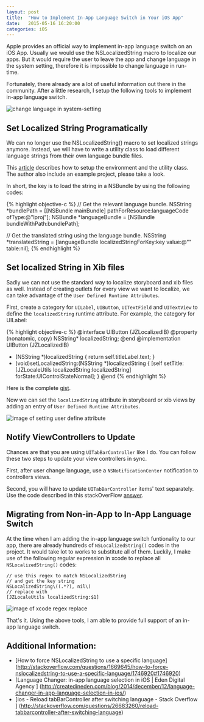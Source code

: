 ```yaml
---
layout: post
title:  "How to Implement In-App Language Switch in Your iOS App"
date:   2015-05-16 16:20:00
categories: iOS
---
```


Apple provides an official way to implement in-app language switch on an
iOS App. Usually we would use the NSLocalizedString macro to localize our
apps. But it would require the user to leave the app and change language in the system setting, therefore it is impossible to change language in run-time.

Fortunately, there already are a lot of useful information out there in the community. After a little research, I setup the following tools to implement in-app language switch.

![change language in system-setting]({{site.url}}/images/ios-change-language.png)

## Set Localized String Programatically

We can no longer use the NSLocalizedString() macro to set localized strings anymore.
Instead, we will have to write a utility class to load different language
strings from their own language bundle files. 

This
[article](http://createdineden.com/blog/2014/december/12/language-changer-in-app-language-selection-in-ios/) describes how to setup the environment and the utility class. The author also include an example project, please take a look. 

In short, the key is to load the string in a NSBundle by using the following
codes:

{% highlight objective-c %}
// Get the relevant language bundle.
NSString *bundlePath = [[NSBundle mainBundle]
pathForResource:languageCode ofType:@"lproj"];
NSBundle *languageBundle = [NSBundle bundleWithPath:bundlePath];
            
// Get the translated string using the language bundle.
NSString *translatedString = [languageBundle
localizedStringForKey:key value:@"" table:nil];
{% endhighlight %}

## Set localized String in Xib files

Sadly we can not use the standard way to localize storyboard and xib files as
well. Instead of creating outlets for every view we want to localize, we can
take advantage of the `User Defined Runtime Attributes`.

First, create a category for `UILabel`, `UIButton`, `UITextField` and 
`UITextView` to define the `localizedString` runtime attribute. For example,
the category for UILabel:

{% highlight objective-c %}
@interface UIButton (JZLocalizedIB)
@property (nonatomic, copy) NSString* localizedString;
@end
@implementation UIButton (JZLocalizedIB)
- (NSString *)localizedString {
      return self.titleLabel.text;
}
- (void)setLocalizedString:(NSString *)localizedString {
      [self setTitle:[JZLocaleUtils localizedString:localizedString]
      forState:UIControlStateNormal];
}
@end
{% endhighlight %}

Here is the complete
[gist](https://gist.github.com/haojianzong/35619027a1e60754cf99).

Now we can set the `localizedString` attribute in storyboard or xib views by
adding an entry of `User Defined Runtime Attributes`.

![image of setting user define attribute]({{site.url}}/images/set-user-define-runtime-attributes.png)

## Notify ViewControllers to Update

Chances are that you are using `UITabBarController` like I do. You can follow
these two steps to update your view controllers in sync.

First, after user change language, use a `NSNotificationCenter` notification to  controllers views.

Second, you will have to update `UITabBarController` items' text separately. Use the code described in this
stackOverFlow
[answer](http://stackoverflow.com/questions/26683260/reload-tabbarcontroller-after-switching-language).

## Migrating from Non-in-App to In-App Language Switch

At the time when I am adding the in-app language switch funtionality to our app,
there are already hundreds of `NSLocalizedString()` codes in the project. It
would take lot to works to substitute all of them. Luckily, I make use
of the following regular expression in xcode to replace all
`NSLocalizedString()` codes:

```
// use this regex to match NSLocalizedString
// and get the key string
NSLocalizedString\((.*?), nil\)
// replace with
[JZLocaleUtils localizedString:$1]
```

![image of xcode regex replace]({{site.url}}/images/xcode-regex-replace.png)

That's it. Using the above tools, I am able to provide full support of an in-app
language switch.

## Additional Information:
- [How to force NSLocalizedString to use a specific language] (http://stackoverflow.com/questions/1669645/how-to-force-nslocalizedstring-to-use-a-specific-language/1746920#1746920)
- [Language Changer: in-app language selection in iOS | Eden Digital Agency ] (http://createdineden.com/blog/2014/december/12/language-changer-in-app-language-selection-in-ios/)
- [ios - Reload tabBarController after switching language - Stack Overflow ] (http://stackoverflow.com/questions/26683260/reload-tabbarcontroller-after-switching-language)
